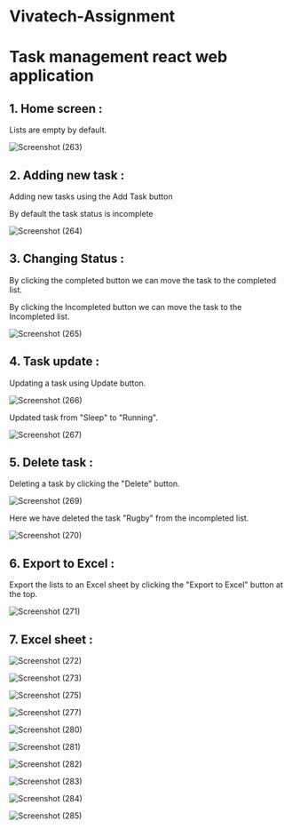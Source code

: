 # Vivatech-Assignment 
<h1>Task management react web application</h1>

<h2>1. Home screen :</h2>
<p>Lists are empty by default.</p>

![Screenshot (263)](https://github.com/RaghavendraRD123/Vivatech-Assignment/assets/107551502/3e99e9f2-c8d0-4856-b12e-2901dfc3ba23)

<h2>2. Adding new task :</h2>
<p>Adding new tasks using the Add Task button</p>
<p>By default the task status is incomplete</p>

![Screenshot (264)](https://github.com/RaghavendraRD123/Vivatech-Assignment/assets/107551502/692ff216-3aa7-473a-89ad-d99fee66f0e8)

<h2>3. Changing Status :</h2>
<p>By clicking the completed button we can move the task to the completed list.</p>
<p>By clicking the Incompleted button we can move the task to the Incompleted list.</p>

![Screenshot (265)](https://github.com/RaghavendraRD123/Vivatech-Assignment/assets/107551502/39e177d2-c005-4087-afce-b88889a8e559)

<h2>4. Task update :</h2>
<p>Updating a task using Update button.</p>

![Screenshot (266)](https://github.com/RaghavendraRD123/Vivatech-Assignment/assets/107551502/d1065c1f-8782-40a1-b85b-4d2c9f6a8387)

<p>Updated task from "Sleep" to "Running".</p>

![Screenshot (267)](https://github.com/RaghavendraRD123/Vivatech-Assignment/assets/107551502/394b7e48-f388-43d4-b5cd-98b950b2a9e7)


<h2>5. Delete task :</h2>
<p>Deleting a task by clicking the "Delete" button.</p>

![Screenshot (269)](https://github.com/RaghavendraRD123/Vivatech-Assignment/assets/107551502/faa238ec-dadb-488f-8888-226876218ffe)

<p>Here we have deleted the task "Rugby" from the incompleted list.</p>

![Screenshot (270)](https://github.com/RaghavendraRD123/Vivatech-Assignment/assets/107551502/bbd8319e-ee49-4ffd-8d2b-3a3c491b5189)

<h2>6. Export to Excel :</h2>
<p>Export the lists to an Excel sheet by clicking the "Export to Excel" button at the top.</p>

![Screenshot (271)](https://github.com/RaghavendraRD123/Vivatech-Assignment/assets/107551502/ff01be2f-2e55-492d-ae5a-8284b32e96c6)

<h2>7. Excel sheet :</h2>

![Screenshot (272)](https://github.com/RaghavendraRD123/Vivatech-Assignment/assets/107551502/f203d5fa-dffc-4bf1-bca4-8d28d9ebd2d6)



![Screenshot (273)](https://github.com/RaghavendraRD123/Vivatech-Assignment/assets/107551502/0d17a3ac-8b3c-445b-a0b7-6f359a2c49b6)

![Screenshot (275)](https://github.com/RaghavendraRD123/Vivatech-Assignment/assets/107551502/f6078b77-ab28-4de0-b128-e6c35da38d19)



![Screenshot (277)](https://github.com/RaghavendraRD123/Vivatech-Assignment/assets/107551502/75b21b84-f4e4-4d57-ab98-bd4d6c8b0ba7)


![Screenshot (280)](https://github.com/RaghavendraRD123/Vivatech-Assignment/assets/107551502/67b0ea88-d78f-4aae-bfff-51c0761b13d9)


![Screenshot (281)](https://github.com/RaghavendraRD123/Vivatech-Assignment/assets/107551502/440e3f38-92ad-4564-b058-13d5fe725483)


![Screenshot (282)](https://github.com/RaghavendraRD123/Vivatech-Assignment/assets/107551502/fc47bd23-3b59-4fc6-8d22-3fa438dcf939)


![Screenshot (283)](https://github.com/RaghavendraRD123/Vivatech-Assignment/assets/107551502/73f5daae-1cce-4046-b3f3-803870058c74)


![Screenshot (284)](https://github.com/RaghavendraRD123/Vivatech-Assignment/assets/107551502/2fda477c-d38b-424e-ba3f-f09b06e20688)

![Screenshot (285)](https://github.com/RaghavendraRD123/Vivatech-Assignment/assets/107551502/ddf073be-1fa5-4e01-9d5d-42049b2d6056)




